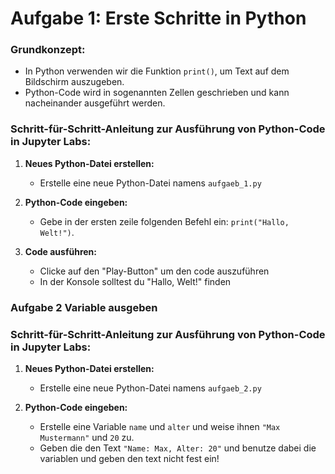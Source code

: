 # Aufgabe 1: Erste Schritte in Python

### Grundkonzept:
- In Python verwenden wir die Funktion `print()`, um Text auf dem Bildschirm auszugeben.
- Python-Code wird in sogenannten Zellen geschrieben und kann nacheinander ausgeführt werden.

### Schritt-für-Schritt-Anleitung zur Ausführung von Python-Code in Jupyter Labs:
1. **Neues Python-Datei erstellen:**
   - Erstelle eine neue Python-Datei namens `aufgaeb_1.py`

2. **Python-Code eingeben:**
   - Gebe in der ersten zeile folgenden Befehl ein: `print("Hallo, Welt!")`.

3. **Code ausführen:**
   - Clicke auf den "Play-Button" um den code auszuführen
   - In der Konsole solltest du "Hallo, Welt!" finden


### Aufgabe 2 Variable ausgeben

### Schritt-für-Schritt-Anleitung zur Ausführung von Python-Code in Jupyter Labs:
1. **Neues Python-Datei erstellen:**
   - Erstelle eine neue Python-Datei namens `aufgaeb_2.py`

2. **Python-Code eingeben:**
   - Erstelle eine Variable `name` und `alter` und weise ihnen `"Max Mustermann"` und `20` zu.
   - Geben die den Text `"Name: Max, Alter: 20"` und benutze dabei die variablen und geben den text nicht fest ein!